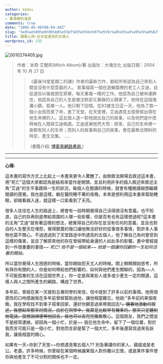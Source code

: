 ```yaml
---
author: kkdai
categories:
- 書海裡的漫遊
comments: true
date: "2005-05-06T08:04:40Z"
slug: '%e8%ae%80%e6%9b%b8%e5%bf%83%e5%be%97%e5%9c%a8%e5%a4%a9%e5%a0%82%e9%81%87%e8%a6%8b%e7%9a%84%e4%ba%94%e5%80%8b%e4%ba%ba'
title: 讀書心得~在天堂遇見的五個人
wordpress_id: 235
---
```


![0010274405.jpg](http://www.evanlin.com/blog/archives/20050507/0010274405.jpg)

<blockquote>作者：米奇‧艾爾邦(Mitch Albom)/著  
出版社：大塊文化  
出版日期：2004 年 10 月 27 日  

> 
> 《最後14堂星期二的課》作者的最新力作，獻給所有認為自己來到人間並沒有什麼意義的人。 故事描寫一個在遊樂園裡的老工人艾迪，自從退伍以後就困在家鄉，每天重複一樣的工作。他認為自己被命運綁住，他認為自己的人生是被沈默卻又暴躁的父親害了。他待在這個海灘小鎮，孤單一人。他只剩下回憶。在83歲生日這一天，他為了救一個小女孩而喪了命，進了天堂。在天堂裡，艾迪遇見五個曾經出現在他生命裡的人。這五個人逐一對他說出自己的故事，以及他們是什麼時候在人間與艾迪相遇。艾迪逐漸恍然大悟：原來，自己的生命裡一直都有別人的生命；而別人的故事與自己的故事，會在最無法預料的時空，產生交集。 .....
> 
>  (書籍介紹: [博客來網路書局 ](http://www.books.com.tw/exep/prod/booksfile.php?item=0010274405))
> 
> </blockquote>

****

****

**心得:**

這本書的寫作方式上比起上一本書來更令人驚艷了。由倒敘法開場去敘述這本書，用"死亡"這個大家都認為是結局來當作是開頭，並且利用許多的插入敘述來敘述主角"艾迪"的生平事蹟與一生的狀況，每個人在閱讀的時候，就會有種閱讀越想繼續閱讀的感覺。我也是這樣，躺在醫院睡不著的夜晚，本來是想利用這本書來幫助睡眠，卻越看越入迷，就這樣一口氣看到了天亮。

很多人往往在人生的路途上，總會有一段時期覺得自己活得很沒有意義。也不知道，自己的存再到底帶給周圍的人哪一些影響，你是否有也有這樣想過呢?這本書的主角"艾迪"就有著這樣的想法，總覺得自己的存在並沒有任何的意義，並且也對自的人生整天在埋怨，覺得膝蓋的傷口讓他無法好好的從事很多事情，對許多人事物也莫不關心。不過透過到了天堂路途中所遇見的五個人，他了解自己為何會受到這樣的傷害，並且了解原來他的存在曾經帶給身邊的人如此多的影響。書中曾經提到一件很重要的事情~~ _死亡! 他不是一個結束~~ 他是一個讓你回顧你一生如何活著的開始。_

所以當你覺得人生困惑的時候，當你開始怨天尤人的時候。閉上眼睛開始思考，所有與你有關的人，你是如何帶給他們影響的、如何與他們產生關聯的。因為~~人不可能孤單的生活在這個世界上，你一定是與某些人或多或少產生一定的關連，這樣人與人之間所產生的網路，構成了世界。

多年前，曾經在某一天接到五專同學的來信，信中提到了許多以前的事情。他用很感性的口吻感謝我在多年前曾經幫助過他，讓他相當難忘。他說:"多年前的某個夜晚，我在學校找不到車子搭車回家，還好你願意過來帶我回去~~"，聽著他激動的敘述，我想起來那天的情況，由於在同學中，我算是比較早有機車的，那天只是聽到他電話，就想說順便帶他回去，我也可以去兜兜風~~散散心。這個朋友，我們之間並不是經常連絡，卻因為一個小忙，於是~~ 我在他生命中，留下了一個位置，對於我而言可能只是一個小忙，對他而言卻是幫了一個大忙，多年後還寫信過來告訴我，讓我相當的開心。

如果有一天~你到了天堂~~你想遇見哪五個人?? 別急著講你的家人、親戚或是老公、老婆。許多時候，你曾經在某個時候讓某個人對你難以忘懷，或是某件事件使你與他產生了不可分割的關係也不一定。
